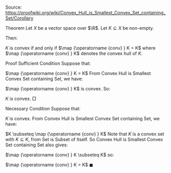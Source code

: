 # 

Source: https://proofwiki.org/wiki/Convex_Hull_is_Smallest_Convex_Set_containing_Set/Corollary



Theorem
Let $X$ be a vector space over $\R$.
Let $K \subseteq X$ be non-empty.

Then: 

$K$ is convex if and only if $\map {\operatorname {conv} } K = K$
where $\map {\operatorname {conv} } K$ denotes the convex hull of $K$.


Proof
Sufficient Condition
Suppose that: 

$\map {\operatorname {conv} } K = K$
From Convex Hull is Smallest Convex Set containing Set, we have: 

$\map {\operatorname {conv} } K$ is convex.
So:

$K$ is convex.
$\Box$

Necessary Condition
Suppose that: 

$K$ is convex.
From Convex Hull is Smallest Convex Set containing Set, we have: 

$K \subseteq \map {\operatorname {conv} } K$
Note that $K$ is a convex set with $K \subseteq K$, from Set is Subset of Itself.
So Convex Hull is Smallest Convex Set containing Set also gives: 

$\map {\operatorname {conv} } K \subseteq K$
so:

$\map {\operatorname {conv} } K = K$
$\blacksquare$





